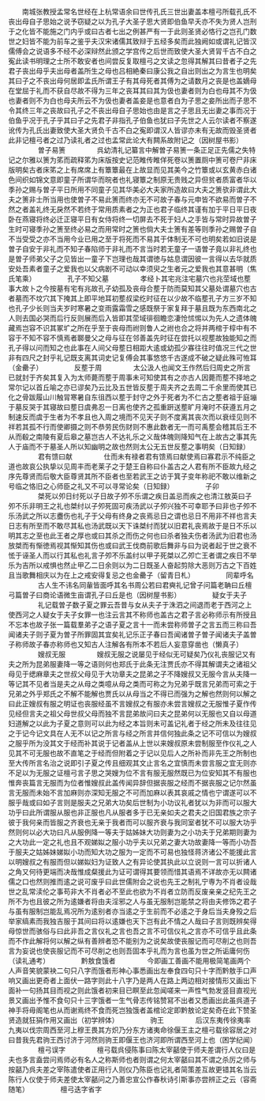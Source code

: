 <!-- { "loadSidebar": true } -->
　　南城张教授孟常名世经在上杭常语余曰世传孔氏三世出妻盖本檀弓所载孔氏不丧出母自子思始之说予窃疑之以为孔子大圣子思大贤即伯鱼早夭亦不失为贤人岂刑于之化皆不能施之门内乎或曰古者七出之例甚严有一于此则圣贤必恪行之岂孔门数世之妇皆不能为前车之鉴乎夫汉宋诸儒其致辩于五经多矣而此独阙如或谓礼记皆汉儒傅会之说语多不经不必深辩然此颁之学宫传之后世而致使大圣大贤冐千古不白之寃此读书明理之士所不敢安者也间尝反复取檀弓之文读之忽得其解其曰昔者子之先君子丧出母乎夫出母者盖所生之母也吕相絶秦曰康公我之自出则出之为言生也明矣其曰子之不丧出母何居即孟氏所谓王子有其母死者其傅为之请数月之丧是也盖嫡母在堂屈于礼而不获自尽故不得为三年之丧耳其曰其为伋也妻者则为白也母其不为伋也妻者则不为白也母夫所云不为伋也妻者盖妾是也意者白为子思之妾所出而子思不令其终三年之丧故曰孔子之不丧出母自子思始也由是言之子思且无出妻之事而况于伯鱼乎况于孔子乎其曰子之先君子非指孔子伯鱼也犹曰子先世之人云尔读者不察遂讹传为孔氏出妻致使大圣大贤负千古不白之寃即谓汉人皆谬亦未有无故而毁圣贤者此非记檀弓者之过乃读礼者之过也孟常此论大有闗系故附记之（因树屋书影）
　　
　　曽子易箦
　　
　　呉幼清礼记纂言中解曽子易箦一条正足正先儒之失特记之尔雅以箦为笫而疏释笫为床版按史记范睢传睢佯死卷以箦置厕中箦可卷尸非床版明矣古者床笫之上有席席上有簟簟最在上故显而见其美今之竹簟或以玄黄赤白诸色间织如锦文意即童子所谓华而晥者也礼寝簟之制原无贵贱之异但贫者质富者华以季孙之赐与曽子平日所用不同童子见其华美必大夫家所造故曰大夫之箦欤非谓此大夫之箦非士所当用也使曽子不易此箦而终亦无不可故子春与元申皆不欲易而曽子不然之者盖礼终无戾然不若终于常用质素者之为正也君子临终其谨有加于平日平日夜卧在燕寝将终必迁正寝平日有女侍将终一切屏去不死于妇人之手皆与常时异故曽子生时可寝季孙之箦至终必易之而用常时之箦也倘大夫士箦有差等则季孙之赐曽子自不当受受之亦不当用今业已用之至于将死而不易其于体制无不可也明矣若如旧说是曽子自安于非礼而不知子春陷师于非礼而不言当时若无童子一语曽子竟以非礼终也是曽子师弟父子之见皆出一童子下岂理也哉其谓徳与姑息谓因彼一言得以去华就质安处吾素者童子之爱我也以父病剧不可动以幸须臾之生者元之爱我也其意甚明（焦氏笔乘）
　　
　　孔子不知父墓
　　
　　孝经卜其宅兆注宅墓穴也兆茔域也塟事大故卜之今按墓有宅有兆故孔子幼孤及丧母合塟于防而莫知其父墓处谓墓穴也古者墓而不坟穴其下掩其上即平地耳初塟叔梁纥时征在以少故不临塟孔子方三岁不知也孔子少长则当夫岁时寒暑之变雨露霜雪之感既祭于家复拜于墓且既为东西南北之人则去国必哭而后行反则展而后入皆即其茔域徘徊瞻恋凄怆怵惕以为先人之遗体魄藏焉岂容不识其冢圹之所在乎至于丧母而祔则鲁人之祔也合之将并两棺于椁中有不容于不知不容不慎焉者郰曼父之母与征在邻善盖先时征在尝托以视塟故独能知之而孔子得以问而知之也此事在人间父母塟日相距大逺或幼孤少寡往往时值况三代之世非有四尺之封乎礼记既支离其词史记复傅会其事悠悠千古遂成不破之疑此殊可恠耳（金罍子）
　　
　　反塟于周
　　
　　太公汲人也闻文王作然后归周史之所言已就封于齐矣其复入为太师薨而塟于周事未可知使其有之亦古人因薨而塟不择地之常尔记以首丘喻之亦已谬矣乃云比及五世皆反塟于周夫齐之去周二千余里而使其已化之骨跋履山川触冐寒暑自东徂西以塟于封守之外于死者为不仁古之塟者祖于庭塴于墓反哭于其寝故曰塟日虞弗忍一日离也使齐之孤重趼送塟旷月淹时不获遵五月之制速反而虞于生者为不孝且也入周之境而不见天子则不度离其丧次而以衰绖见则不祥若其孤不行而使卿摄之则不恭劳民伤财则不惠此数者无一而可禹塟会稽其后王不从而殽之南陵有夏后皋之墓岂古人不达礼乐之义哉体魄则降知气在上故古之事其先人于庙而不于墓圣人所以知幽明之故也然则太公无五世反塟之事明矣（日知録）
　　
　　君有馈曰献
　　
　　仕而未有禄者君有馈焉曰献使焉曰寡君示不纯臣之道也故哀公执挚以见周丰而老莱子之于楚王自称曰仆盖古之人君有所不臣故九经之序先尊贤而后敬大臣尊贤其所不臣者也至若武王之访于箕子变年称祀不敢以维新之号临之恪旧之心师臣之礼又不可以寻常论矣（日知録）
　　
　　子卯
　　
　　桀死以夘日纣死以子日故子夘不乐谓之疾日盖忌而疾之也清江敖英曰子夘不乐非明王之礼也桀纣以子夘死固可疾汤武以子夘兴独不可幸耶予曰非也子夘不乐汤武之所以志衋伤也礼子于父母有终身之丧焉忌日之谓也忌日不用非不祥也言夫日志有所至而不敢尽其私也汤武既以天下诛桀纣而犹以旧君礼丧焉故于是日不乐以明其志之至也此王者之厚也或曰其杀之而伤之何也曰杀者独夫伤者汤武为旧君也汤放桀而有惭徳焉视其惭知其伤也或曰武王伐商前歌后舞非与曰为说者起于世之衰不恡于诬圣人而以行其私也礼言子夘不乐盖纣以甲子死桀以乙夘亡王者谓之疾日不举乐为吉所以戒惧也然止甲乙二日余则以为二日既圣人奋起剪除大恶则万古之下百姓且当歌舞相庆以为在上之戒安得复忌之也金罍子（留青日札）
　　
　　同辈呼名
　　
　　古人生不讳名同軰皆面呼其名书周公若曰君奭礼记曾子问篇老聃曰丘檀弓篇曽子曰商论语微生亩谓孔子曰丘是也（因树屋书影）
　　
　　疑女于夫子
　　
　　礼记载曽子数子夏之罪云吾昔与女从夫子于洙泗之间退而老于西河之上使西河之人疑女于夫子女罪一也注云言其不称师也盖古之君子言必称师示有所授且不忘本也故子张一篇载羣弟子之语子夏之言十一而未尝称师曽子之言五而三称曰吾闻诸夫子则子夏为曽子所罪固其宜矣礼记乐正子春曰吾闻诸曽子曽子闻诸夫子盖曽子称师故子春亦称师也又知古人注解各有所本不若后人妄意穿凿也（懒真子）
　　
　　嫂叔无服
　　
　　嫂叔无服之说屡见于经似无可疑矣乃仪礼丧服记又有夫之所为昆弟服妻降一等之语则何也郑氏于此条无注贾氏亦不得其解谓夫之诸祖父母见于缌麻章夫之世叔父母见于大功章夫之昆弟之子不降嫂叔又无服今言从夫降一等记其不见者当是夫之从母之类噫从母之类而可称之为兄弟乎既言兄弟而可索之于兄弟之外乎郑氏之不解不能解也贾氏以从母当之不得已而强为之解也然则何以解之曰此正嫂叔有服之明证也丧服经虽不言嫂叔之有服亦未尝言嫂叔之无服惟子夏作传见经但言夫之祖父母世叔父母而独不言昆弟故问曰夫之昆弟何以无服也又自以母道妇道解之以此为子夏之意则可以此为经之本旨则未可盖记礼者于经之所未及往往见之于记今记文具在人无不以记之所言与经之所言并信何独此条之记不可信以为嫂叔之服乎所为没其文于经而补其说于记者盖从上世以来嫂叔原未尝制服至作仪礼之人见其不可无服也故不直笔之于经而但附着之于记以见后人之所补而非先王之所制也至大传所言名治之说即引子夏之传且细观其文止言名之宜慎而未尝言服之宜无则亦不足以为无服之证檀弓言子思之哭嫂为位不言有服无服然既已为位安知其不有服也惟奔丧篇言无服而为位者惟嫂叔此盖传闻异辞但据丧服之经而不据丧服之记尔然虽言无服而未始不言加麻则亦深知无服之不可而加麻以表其哀戚之情也宁谓遂可以不服乎哉或曰如子言则是服夫之兄弟大功矣后世制为小功议礼者犹以为非而可以服大功乎曰此所谓服从服也非正服也凡从服者多于已无亲如夫之君夫之旧国君族之宗子彼于我何亲而皆服之齐衰也无亲于我者而可以服齐衰与我同室者犹不可以服大功乎然则何以必大功曰凡从服例降一等夫于姑姊妹大功则妻为之小功夫于兄弟期则妻为之大功此一定之礼也且不观娣姒之服小功乎夫以兄弟之妻大功故妻降一等而小功吾于服夫之姑姊妹娣姒小功而知大功之服为一定而不可易也独怪蒋济诸公不能援此言以明嫂叔之有服而但以娣姒妇为证致人之有异论使其执此以立说则一言可以折诸人之角又何待更端而决哉惟成粲援此为证可谓得其要领而惜其语焉不详故亦无以闗诸儒之口也然则推而逺之说可废乎曰此世儒附会之说也先王之制礼宁専为不肖者设哉世之乱常渎伦之事苟非大不肖者必不至此也欲为不肖者立防而反废亲亲之纪先王之所不为也且彼之所为逺嫌者将由夫淫邪之人与虽无服制岂能禁之将由夫修饰之君子与虽有服制岂能乱焉况所为逺别者亦当逺之于生前而不必逺之于身后当夫身殁之后举家缟素而我独吉服于其间曰将以逺嫌也天下岂有此不情之人哉曰子言则既辨矣得母惊世而骇俗与曰此非吾之言仪礼之言也吾之言不可信仪礼之言亦不可信乎且此条而不作此解将何以解之纵有善辨者恐不能别为之说矣故使丧服记而可尽削之也则吾言为妄说也使丧服记而不可尽削之也则吾固本乎礼而为言也虽为世之所诟庸何伤（读礼通考）
　　
　　黔敖食饿者
　　
　　今即画工善画不能用极简笔画两个人声音笑貌蒙袂二句只八字而饿者形神心事悉画出左奉食四句只十字而黔敖手口声响又画出更奇者上面伏一路字则此十八字乃是两人在路上两边相对接情形又画出下面补一句扬其目而视之则此饿者初来目已瞑至此忽闻嗟来一声性气勃发竖目直视光景又画出予惟不食句只十三字饿者一生气骨志传铭赞冩不出者又悉画出此虽呉道子神手将毋阁笔也从而谢焉终不食而死岂独饿者盖棺论定即黔敖论定矣奇在此下赞圣贤造就狂狷作用又画出（初学辨体）
　　
　　驹王
　　
　　后汉东夷传徐夷率九夷以伐宗周西至河上穆王畏其方炽乃分东方诸夷命徐偃王主之檀弓载徐容居之对曰昔我先君驹王西讨济于河然则驹王即偃王也济河即所谓西至河上也（困学纪闻）
　　
　　檀弓误字
　　
　　檀弓载呉侵陈事曰陈太宰嚭使于师夫差谓行人仪曰是夫也多言盍尝问焉师必有名人之称斯师也者则谓之何太宰嚭曰其不谓之杀厉之师与按嚭乃呉夫差之宰陈遣使者正用行人则仪乃陈臣也记礼者简策差互故更错其名当云陈行人仪使于师夫差使太宰嚭问之乃善忠宣公作春秋诗引斯事亦尝辨正之云（容斋随笔）
　　
　　檀弓迭字省字
　　
